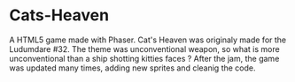 # Cats-Heaven
A HTML5 game made with Phaser.
Cat's Heaven was originaly made for the Ludumdare #32.
The theme was unconventional weapon, so what is more unconventional than a ship shotting kitties faces ?
After the jam, the game was updated many times, adding new sprites and cleanig the code.
